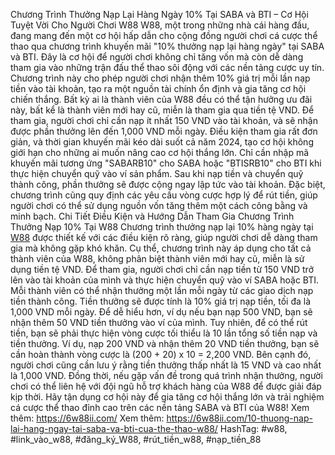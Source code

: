 Chương Trình Thưởng Nạp Lại Hàng Ngày 10% Tại SABA và BTI – Cơ Hội Tuyệt Vời Cho Người Chơi W88
W88, một trong những nhà cái hàng đầu, đang mang đến một cơ hội hấp dẫn cho cộng đồng người chơi cá cược thể thao qua chương trình khuyến mãi "10% thưởng nạp lại hàng ngày" tại SABA và BTI. Đây là cơ hội để người chơi không chỉ tăng vốn mà còn dễ dàng tham gia vào những trận đấu thể thao sôi động với các nền tảng cược uy tín. Chương trình này cho phép người chơi nhận thêm 10% giá trị mỗi lần nạp tiền vào tài khoản, tạo ra một nguồn tài chính ổn định và gia tăng cơ hội chiến thắng. Bất kỳ ai là thành viên của W88 đều có thể tận hưởng ưu đãi này, bất kể là thành viên mới hay cũ, miễn là tham gia qua tiền tệ VND.
Để tham gia, người chơi chỉ cần nạp ít nhất 150 VND vào tài khoản, và sẽ nhận được phần thưởng lên đến 1,000 VND mỗi ngày. Điều kiện tham gia rất đơn giản, và thời gian khuyến mãi kéo dài suốt cả năm 2024, tạo cơ hội không giới hạn cho những ai muốn nâng cao cơ hội thắng lớn. Chỉ cần nhập mã khuyến mãi tương ứng "SABARB10" cho SABA hoặc "BTISRB10" cho BTI khi thực hiện chuyển quỹ vào ví sản phẩm. Sau khi nạp tiền và chuyển quỹ thành công, phần thưởng sẽ được cộng ngay lập tức vào tài khoản. Đặc biệt, chương trình cũng quy định các yêu cầu vòng cược hợp lý để rút tiền, giúp người chơi có thể sử dụng nguồn vốn tăng thêm một cách công bằng và minh bạch.
Chi Tiết Điều Kiện và Hướng Dẫn Tham Gia Chương Trình Thưởng Nạp 10% Tại W88
Chương trình thưởng nạp lại 10% hàng ngày tại [W88](https://6w88ii.com/) được thiết kế với các điều kiện rõ ràng, giúp người chơi dễ dàng tham gia mà không gặp khó khăn. Cụ thể, chương trình này áp dụng cho tất cả thành viên của W88, không phân biệt thành viên mới hay cũ, miễn là sử dụng tiền tệ VND. Để tham gia, người chơi chỉ cần nạp tiền từ 150 VND trở lên vào tài khoản của mình và thực hiện chuyển quỹ vào ví SABA hoặc BTI. Mỗi thành viên có thể nhận thưởng một lần mỗi ngày từ các giao dịch nạp tiền thành công. Tiền thưởng sẽ được tính là 10% giá trị nạp tiền, tối đa là 1,000 VND mỗi ngày.
Để dễ hiểu hơn, ví dụ nếu bạn nạp 500 VND, bạn sẽ nhận thêm 50 VND tiền thưởng vào ví của mình. Tuy nhiên, để có thể rút tiền, bạn sẽ phải thực hiện vòng cược tối thiểu là 10 lần tổng số tiền nạp và tiền thưởng. Ví dụ, nạp 200 VND và nhận thêm 20 VND tiền thưởng, bạn sẽ cần hoàn thành vòng cược là (200 + 20) x 10 = 2,200 VND. Bên cạnh đó, người chơi cũng cần lưu ý rằng tiền thưởng thấp nhất là 15 VND và cao nhất là 1,000 VND. Đồng thời, nếu gặp vấn đề trong quá trình nhận thưởng, người chơi có thể liên hệ với đội ngũ hỗ trợ khách hàng của W88 để được giải đáp kịp thời.
Hãy tận dụng cơ hội này để gia tăng cơ hội thắng lớn và trải nghiệm cá cược thể thao đỉnh cao trên các nền tảng SABA và BTI của W88!
Xem thêm: https://6w88ii.com/
Xem thêm: https://6w88ii.com/10-thuong-nap-lai-hang-ngay-tai-saba-va-bti-cua-the-thao-w88/
HashTag: #w88, #link_vào_w88, #đăng_ký_W88, #rút_tiền_w88, #nạp_tiền_88
